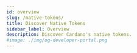 ```yaml
---
id: overview
slug: /native-tokens/
title: Discover Native Tokens
sidebar_label: Overview
description: Discover Cardano's native tokens. 
#image: ./img/og-developer-portal.png
---
```




